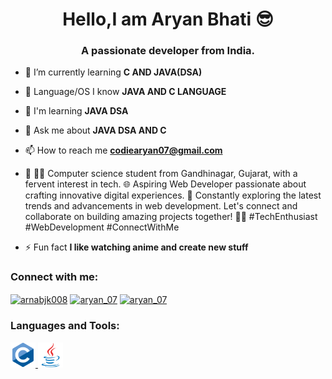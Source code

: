 <h1 align="center">Hello,I am Aryan Bhati 😎</h1>
<h3 align="center">A passionate developer from India.</h3>

- 🌱 I’m currently learning **C AND JAVA(DSA)**

- 👯 Language/OS I know **JAVA AND C LANGUAGE**

- 🤝 I'm learning **JAVA DSA**

- 💬 Ask me about **JAVA DSA AND C**

- 📫 How to reach me **codiearyan07@gmail.com**

- 📄 👨‍💻 Computer science student from Gandhinagar, Gujarat, with a fervent interest in tech. 🌐 Aspiring Web Developer passionate about crafting innovative digital experiences. 🚀 Constantly exploring the latest trends and advancements in web development. Let's connect and collaborate on building amazing projects together! 🤝💡 #TechEnthusiast #WebDevelopment #ConnectWithMe

- ⚡ Fun fact **I like watching anime and create new stuff**

<h3 align="left">Connect with me:</h3>
<p align="left">
<a href="https://twitter.com/Aryan_Bhati7" target="blank"><img align="center" src="https://raw.githubusercontent.com/rahuldkjain/github-profile-readme-generator/master/src/images/icons/Social/twitter.svg" alt="arnabjk008" height="30" width="40" /></a>
<a href="https://www.linkedin.com/in/aryan-bhati-47b467216/" target="blank"><img align="center" src="https://raw.githubusercontent.com/rahuldkjain/github-profile-readme-generator/master/src/images/icons/Social/linked-in-alt.svg" alt="aryan_07" height="30" width="40" /></a>
<a href="https://www.instagram.com/ary4n7773/" target="blank"><img align="center" src="https://raw.githubusercontent.com/rahuldkjain/github-profile-readme-generator/master/src/images/icons/Social/instagram.svg" alt="aryan_07" height="30" width="40" /></a>

<h3 align="left">Languages and Tools:</h3>
<p align="left"> <a href="https://www.cprogramming.com/" target="_blank" rel="noreferrer"> <img src="https://raw.githubusercontent.com/devicons/devicon/master/icons/c/c-original.svg" alt="c" width="40" height="40"/> </a> <a href="https://www.java.com" target="_blank" rel="noreferrer"> <img src="https://raw.githubusercontent.com/devicons/devicon/master/icons/java/java-original.svg" alt="java" width="40" height="40"/> </a>  
